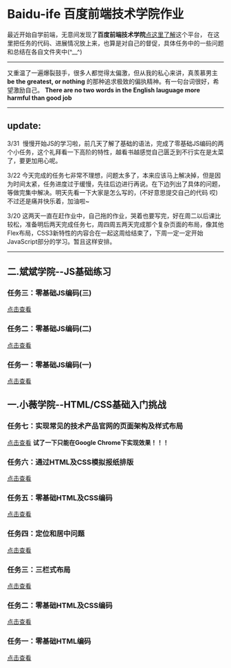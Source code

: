 # Baidu-ife 百度前端技术学院作业
最近开始自学前端，无意间发现了**百度前端技术学院**[点这里了解](http://ife.baidu.com/)这个平台，
在这里把任务的代码、进展情况放上来，也算是对自己的督促，具体任务中的一些问题和总结在各自文件夹中(^__^)

-------------------------------------------------------------------------------------------------------------------------

又重温了一遍爆裂鼓手，很多人都觉得太偏激，但从我的私心来讲，真羡慕男主 **be the greatest, or nothing** 的那种追求极致的偏执精神。有一句台词很好，希望激励自己。 **There are no two words in the English lauguage more harmful than good job**

-------------------------------------------------------------------------------------------

## update:
3/31  慢慢开始JS的学习啦，前几天了解了基础的语法，完成了零基础JS编码的两个小任务，这个礼拜看一下高阶的特性，越看书越感觉自己匮乏到不行实在是太菜了，要更加用心呢。

3/22  今天完成的任务七非常不理想，问题太多了，本来应该马上解决掉，但是因为时间太紧，任务进度过于缓慢，先往后边进行再说。在下边列出了具体的问题，等做完集中解决。明天先看一下大家是怎么写的，(不好意思提交自己的代码 哎)不过还是痛并快乐着，加油啦~

3/20  这两天一直在赶作业中，自己拖的作业，哭着也要写完，好在周二以后课比较松，准备明后两天完成任务七，周四周五两天完成那个复杂页面的布局，像其他Flex布局，CSS3新特性的内容合在一起这周给结束了，下周一定一定开始JavaScript部分的学习。暂且这样安排。

-----------------------------------------------------------------------------------------------------------------------------
## 二.斌斌学院--JS基础练习

### 任务三：零基础JS编码(三)
[点击查看](https://happyzhangxiaoyi.github.io/Baidu-ife/lesson2/task3.html)

### 任务二：零基础JS编码(二)
[点击查看](https://happyzhangxiaoyi.github.io/Baidu-ife/lesson2/task2.html)

### 任务一：零基础JS编码(一)
[点击查看](https://happyzhangxiaoyi.github.io/Baidu-ife/lesson2/task1.html)

## 一.小薇学院--HTML/CSS基础入门挑战

### 任务七：实现常见的技术产品官网的页面架构及样式布局
[点击查看](https://happyzhangxiaoyi.github.io/Baidu-ife/lesson1/task7.html) **试了一下只能在Google Chrome下实现效果！！！** 

### 任务六：通过HTML及CSS模拟报纸排版
[点击查看](https://happyzhangxiaoyi.github.io/Baidu-ife/lesson1/task6.html)

### 任务五：零基础HTML及CSS编码
[点击查看](https://happyzhangxiaoyi.github.io/Baidu-ife/lesson1/task5.html)

### 任务四：定位和居中问题
[点击查看](https://happyzhangxiaoyi.github.io/Baidu-ife/lesson1/task4.html)

### 任务三：三栏式布局
[点击查看](https://happyzhangxiaoyi.github.io/Baidu-ife/lesson1/task3.html)

### 任务二：零基础HTML及CSS编码
[点击查看](https://happyzhangxiaoyi.github.io/Baidu-ife/lesson1/task2.html)

### 任务一：零基础HTML编码
[点击查看](https://happyzhangxiaoyi.github.io/Baidu-ife/lesson1/task1.html)






